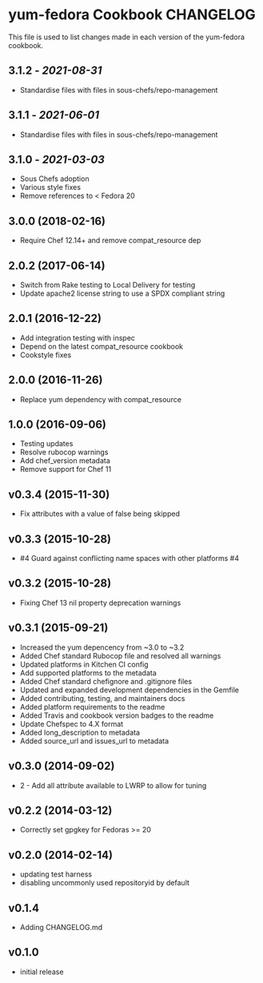 # yum-fedora Cookbook CHANGELOG

This file is used to list changes made in each version of the yum-fedora cookbook.

## 3.1.2 - *2021-08-31*

* Standardise files with files in sous-chefs/repo-management

## 3.1.1 - *2021-06-01*

* Standardise files with files in sous-chefs/repo-management

## 3.1.0 - *2021-03-03*

* Sous Chefs adoption
* Various style fixes
* Remove references to < Fedora 20

## 3.0.0 (2018-02-16)

* Require Chef 12.14+ and remove compat_resource dep

## 2.0.2 (2017-06-14)

* Switch from Rake testing to Local Delivery for testing
* Update apache2 license string to use a SPDX compliant string

## 2.0.1 (2016-12-22)

* Add integration testing with inspec
* Depend on the latest compat_resource cookbook
* Cookstyle fixes

## 2.0.0 (2016-11-26)

* Replace yum dependency with compat_resource

## 1.0.0 (2016-09-06)

* Testing updates
* Resolve rubocop warnings
* Add chef_version metadata
* Remove support for Chef 11

## v0.3.4 (2015-11-30)

* Fix attributes with a value of false being skipped

## v0.3.3 (2015-10-28)

* #4 Guard against conflicting name spaces with other platforms #4

## v0.3.2 (2015-10-28)

* Fixing Chef 13 nil property deprecation warnings

## v0.3.1 (2015-09-21)

* Increased the yum depencency from ~3.0 to ~3.2
* Added Chef standard Rubocop file and resolved all warnings
* Updated platforms in Kitchen CI config
* Add supported platforms to the metadata
* Added Chef standard chefignore and .gitignore files
* Updated and expanded development dependencies in the Gemfile
* Added contributing, testing, and maintainers docs
* Added platform requirements to the readme
* Added Travis and cookbook version badges to the readme
* Update Chefspec to 4.X format
* Added long_description to metadata
* Added source_url and issues_url to metadata

## v0.3.0 (2014-09-02)

* 2 - Add all attribute available to LWRP to allow for tuning

## v0.2.2 (2014-03-12)

* Correctly set gpgkey for Fedoras >= 20

## v0.2.0 (2014-02-14)

* updating test harness
* disabling uncommonly used repositoryid by default

## v0.1.4

* Adding CHANGELOG.md

## v0.1.0

* initial release

